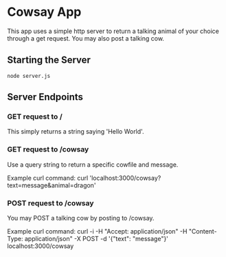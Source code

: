 # Cowsay App

This app uses a simple http server to return a talking animal of your choice through a get request. You may also post a talking cow.

## Starting the Server

`node server.js`

## Server Endpoints

### GET request to /

This simply returns a string saying 'Hello World'.

### GET request to /cowsay

Use a query string to return a specific cowfile and message.

Example curl command: curl 'localhost:3000/cowsay?text=message&animal=dragon'

### POST request to /cowsay

You may POST a talking cow by posting to /cowsay.

Example curl command: curl -i -H "Accept: application/json" -H "Content-Type: application/json" -X POST -d '{"text": "message"}' localhost:3000/cowsay
